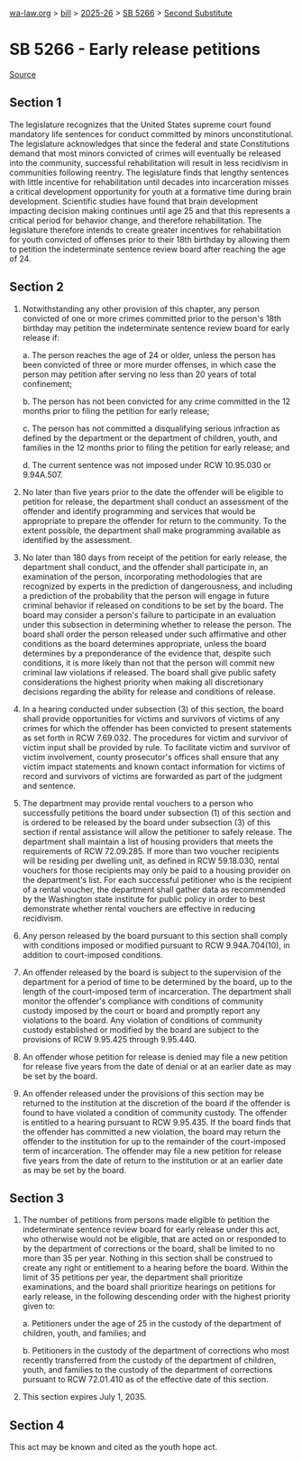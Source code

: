 [wa-law.org](/) > [bill](/bill/) > [2025-26](/bill/2025-26/) > [SB 5266](/bill/2025-26/sb/5266/) > [Second Substitute](/bill/2025-26/sb/5266/S2/)

# SB 5266 - Early release petitions

[Source](http://lawfilesext.leg.wa.gov/biennium/2025-26/Pdf/Bills/Senate%20Bills/5266-S2.pdf)

## Section 1
The legislature recognizes that the United States supreme court found mandatory life sentences for conduct committed by minors unconstitutional. The legislature acknowledges that since the federal and state Constitutions demand that most minors convicted of crimes will eventually be released into the community, successful rehabilitation will result in less recidivism in communities following reentry. The legislature finds that lengthy sentences with little incentive for rehabilitation until decades into incarceration misses a critical development opportunity for youth at a formative time during brain development. Scientific studies have found that brain development impacting decision making continues until age 25 and that this represents a critical period for behavior change, and therefore rehabilitation. The legislature therefore intends to create greater incentives for rehabilitation for youth convicted of offenses prior to their 18th birthday by allowing them to petition the indeterminate sentence review board after reaching the age of 24.

## Section 2
1. Notwithstanding any other provision of this chapter, any person convicted of one or more crimes committed prior to the person's 18th birthday may petition the indeterminate sentence review board for early release if:

    a. The person reaches the age of 24 or older, unless the person has been convicted of three or more murder offenses, in which case the person may petition after serving no less than 20 years of total confinement;

    b. The person has not been convicted for any crime committed in the 12 months prior to filing the petition for early release;

    c. The person has not committed a disqualifying serious infraction as defined by the department or the department of children, youth, and families in the 12 months prior to filing the petition for early release; and

    d. The current sentence was not imposed under RCW 10.95.030 or 9.94A.507.

2. No later than five years prior to the date the offender will be eligible to petition for release, the department shall conduct an assessment of the offender and identify programming and services that would be appropriate to prepare the offender for return to the community. To the extent possible, the department shall make programming available as identified by the assessment.

3. No later than 180 days from receipt of the petition for early release, the department shall conduct, and the offender shall participate in, an examination of the person, incorporating methodologies that are recognized by experts in the prediction of dangerousness, and including a prediction of the probability that the person will engage in future criminal behavior if released on conditions to be set by the board. The board may consider a person's failure to participate in an evaluation under this subsection in determining whether to release the person. The board shall order the person released under such affirmative and other conditions as the board determines appropriate, unless the board determines by a preponderance of the evidence that, despite such conditions, it is more likely than not that the person will commit new criminal law violations if released. The board shall give public safety considerations the highest priority when making all discretionary decisions regarding the ability for release and conditions of release.

4. In a hearing conducted under subsection (3) of this section, the board shall provide opportunities for victims and survivors of victims of any crimes for which the offender has been convicted to present statements as set forth in RCW 7.69.032. The procedures for victim and survivor of victim input shall be provided by rule. To facilitate victim and survivor of victim involvement, county prosecutor's offices shall ensure that any victim impact statements and known contact information for victims of record and survivors of victims are forwarded as part of the judgment and sentence.

5. The department may provide rental vouchers to a person who successfully petitions the board under subsection (1) of this section and is ordered to be released by the board under subsection (3) of this section if rental assistance will allow the petitioner to safely release. The department shall maintain a list of housing providers that meets the requirements of RCW 72.09.285. If more than two voucher recipients will be residing per dwelling unit, as defined in RCW 59.18.030, rental vouchers for those recipients may only be paid to a housing provider on the department's list. For each successful petitioner who is the recipient of a rental voucher, the department shall gather data as recommended by the Washington state institute for public policy in order to best demonstrate whether rental vouchers are effective in reducing recidivism.

6. Any person released by the board pursuant to this section shall comply with conditions imposed or modified pursuant to RCW 9.94A.704(10), in addition to court-imposed conditions.

7. An offender released by the board is subject to the supervision of the department for a period of time to be determined by the board, up to the length of the court-imposed term of incarceration. The department shall monitor the offender's compliance with conditions of community custody imposed by the court or board and promptly report any violations to the board. Any violation of conditions of community custody established or modified by the board are subject to the provisions of RCW 9.95.425 through 9.95.440.

8. An offender whose petition for release is denied may file a new petition for release five years from the date of denial or at an earlier date as may be set by the board.

9. An offender released under the provisions of this section may be returned to the institution at the discretion of the board if the offender is found to have violated a condition of community custody. The offender is entitled to a hearing pursuant to RCW 9.95.435. If the board finds that the offender has committed a new violation, the board may return the offender to the institution for up to the remainder of the court-imposed term of incarceration. The offender may file a new petition for release five years from the date of return to the institution or at an earlier date as may be set by the board.

## Section 3
1. The number of petitions from persons made eligible to petition the indeterminate sentence review board for early release under this act, who otherwise would not be eligible, that are acted on or responded to by the department of corrections or the board, shall be limited to no more than 35 per year. Nothing in this section shall be construed to create any right or entitlement to a hearing before the board. Within the limit of 35 petitions per year, the department shall prioritize examinations, and the board shall prioritize hearings on petitions for early release, in the following descending order with the highest priority given to:

    a. Petitioners under the age of 25 in the custody of the department of children, youth, and families; and

    b. Petitioners in the custody of the department of corrections who most recently transferred from the custody of the department of children, youth, and families to the custody of the department of corrections pursuant to RCW 72.01.410 as of the effective date of this section.

2. This section expires July 1, 2035.

## Section 4
This act may be known and cited as the youth hope act.
